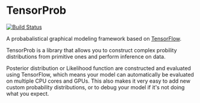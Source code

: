 # TensorProb

[![Build Status](https://travis-ci.org/ibab/tensorprob.svg?branch=master)](https://travis-ci.org/ibab/tensorprob)

A probabalistical graphical modeling framework based on [TensorFlow](https://github.com/tensorflow/tensorflow).

TensorProb is a library that allows you to construct complex probility distributions
from primitive ones and perform inference on data.

Posterior distribution or Likelihood function are constructed and evaluated using TensorFlow,
which means your model can automatically be evaluated on multiple CPU cores and GPUs.
This also makes it very easy to add new custom probability distributions, or to
debug your model if it's not doing what you expect.

